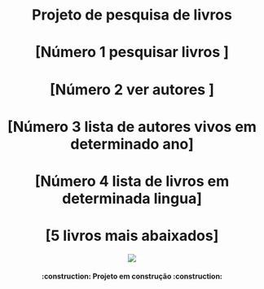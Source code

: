 <h1 align="center"> Projeto de pesquisa de livros </h1>
<h1 align="center">[Número 1 pesquisar livros ]  </h1>
<h1 align="center">[Número 2 ver autores ]  </h1>
<h1 align="center">[Número 3 lista de autores vivos em determinado ano]  </h1>
<h1 align="center">[Número 4 lista de livros em determinada lingua]  </h1>
<h1 align="center">[5 livros mais abaixados]  </h1>
<p align="center">
<img loading="lazy" src="http://img.shields.io/static/v1?label=STATUS&message=EM%20DESENVOLVIMENTO&color=GREEN&style=for-the-badge"/>
</p>
<h4 align="center"> 
    :construction:  Projeto em construção  :construction:
</h4>
